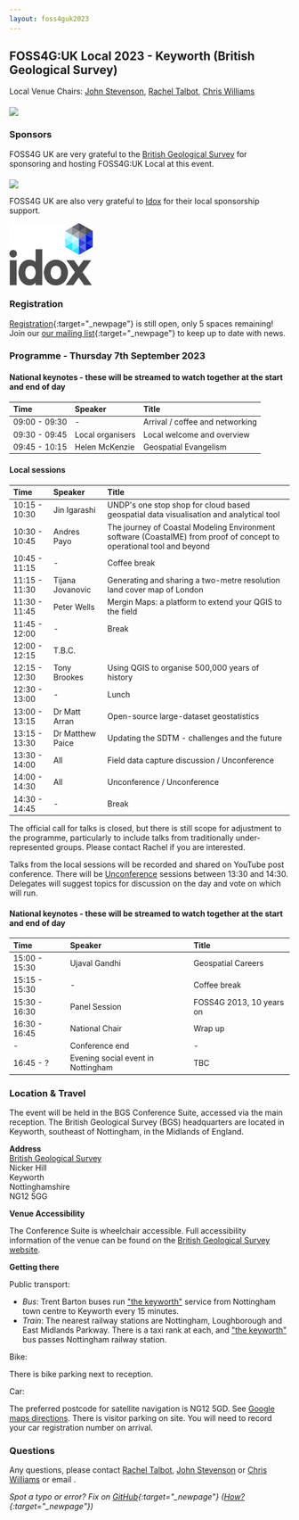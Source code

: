 ```yaml
---
layout: foss4guk2023
---
```



## FOSS4G:UK Local 2023 - Keyworth (British Geological Survey)

Local Venue Chairs: [John Stevenson](mailto:jostev@bgs.ac.uk), [Rachel Talbot](mailto:rtalbot@bgs.ac.uk), [Chris Williams](mailto:chrwil@bgs.ac.uk)

<img src="https://www.bgs.ac.uk/wp-content/uploads/2020/09/P786623-960x640.jpg" width="600" align="middle">


### Sponsors

FOSS4G UK are very grateful to the [British Geological Survey](https://www.bgs.ac.uk/) for sponsoring and hosting FOSS4G:UK Local at this event.

[<img src="https://www.bgs.ac.uk/wp-content/uploads/2022/08/BGS-Logo-Pos-RGB.svg" width="225" align="middle">](https://www.bgs.ac.uk/)

FOSS4G UK are also very grateful to [Idox](https://www.idoxgroup.com/) for their local sponsorship support.

[<img src="images/Idox_Logo_CMYK.jpg" width="150" align="middle">](https://www.idoxgroup.com/)

### Registration

[Registration](https://www.eventbrite.co.uk/e/foss4g-uk-local-2023-tickets-663598610307){:target="_newpage"} is still open, only 5 spaces remaining! Join our [our mailing list](https://lists.osgeo.org/mailman/listinfo/uk){:target="_newpage"} to keep up to date with news. 

### Programme - Thursday 7th September 2023

#### National keynotes - these will be streamed to watch together at the start and end of day

Time | Speaker| Title|
:-----|:-----|:-----
09:00 - 09:30|-|Arrival / coffee and networking
09:30 - 09:45|Local organisers|Local welcome and overview
09:45 - 10:15|Helen McKenzie|Geospatial Evangelism


#### Local sessions

Time | Speaker| Title|
:-----|:-----|:-----
10:15 - 10:30|Jin Igarashi|UNDP's one stop shop for cloud based geospatial data visualisation and analytical tool
10:30 - 10:45|Andres Payo|The journey of Coastal Modeling Environment software (CoastalME) from proof of concept to operational tool and beyond
10:45 - 11:15|-|Coffee break
11:15 - 11:30|Tijana Jovanovic|Generating and sharing a two-metre resolution land cover map of London
11:30 - 11:45|Peter Wells|Mergin Maps: a platform to extend your QGIS to the field
11:45 - 12:00|-|Break
12:00 - 12:15|T.B.C.|
12:15 - 12:30|Tony Brookes|Using QGIS to organise 500,000 years of history
12:30 - 13:00|-|Lunch
13:00 - 13:15|Dr Matt Arran|Open-source large-dataset geostatistics
13:15 - 13:30|Dr Matthew Paice|Updating the SDTM - challenges and the future
13:30 - 14:00|All|Field data capture discussion / Unconference
14:00 - 14:30|All|Unconference / Unconference
14:30 - 14:45|-|Break

The official call for talks is closed, but there is still scope for adjustment to the programme, particularly to include talks from traditionally under-represented groups.  Please contact Rachel if you are interested.

Talks from the local sessions will be recorded and shared on YouTube post conference.
There will be [Unconference](http://unconference.net/unconferencing-how-to-prepare-to-attend-an-unconference-2/) sessions between 13:30 and 14:30. Delegates will suggest topics for discussion on the day and vote on which will run.

#### National keynotes - these will be streamed to watch together at the start and end of day

Time | Speaker| Title|
:-----|:-----|:-----
15:00 - 15:30|Ujaval Gandhi|Geospatial Careers
15:15 - 15:30|-|Coffee break
15:30 - 16:30|Panel Session|FOSS4G 2013, 10 years on
16:30 - 16:45|National Chair|Wrap up
-|Conference end|-
16:45 - ?|Evening social event in Nottingham|TBC

### Location & Travel

The event will be held in the BGS Conference Suite, accessed via the main reception. The British Geological Survey (BGS) headquarters are located in Keyworth, southeast of Nottingham, in the Midlands of England.

**Address**<br>
[British Geological Survey](https://www.openstreetmap.org/way/244466711#map=19/52.87877/-1.07860)<br>
Nicker Hill<br>
Keyworth<br>
Nottinghamshire<br>
NG12 5GG<br>

**Venue Accessibility**

The Conference Suite is wheelchair accessible. 
Full accessibility information of the venue can be found on the [British Geological Survey website](https://www.bgs.ac.uk/about-bgs/services/conference-facilities/?viewFullSite=yes). 

**Getting there**

Public transport:

+ *Bus*: Trent Barton buses run ["the keyworth"](https://www.trentbarton.co.uk/services/keyworth) service from Nottingham town centre to Keyworth every 15 minutes.
+ *Train*: The nearest railway stations are Nottingham, Loughborough and East Midlands Parkway.  There is a taxi rank at each, and ["the keyworth"](https://www.trentbarton.co.uk/services/keyworth) bus passes Nottingham railway station.

Bike:

There is bike parking next to reception.

Car:

The preferred postcode for satellite navigation is NG12 5GD.  See [Google maps directions](https://www.google.com/maps/dir//NG12+5GD,+Nicker+Hill,+Keyworth,+Nottingham/@52.879317,-1.0820298,17z/data=!4m8!4m7!1m0!1m5!1m1!1s0x4879c4b073bb09fb:0x31e767532086c11d!2m2!1d-1.081564!2d52.8795395). There is visitor parking on site.  You will need to record your car registration number on arrival.


### Questions

Any questions, please contact [Rachel Talbot](mailto:rtalbot@bgs.ac.uk), [John Stevenson](mailto:jostev@bgs.ac.uk) or [Chris Williams](mailto:chrwil@bgs.ac.uk) or email <span class="osgeoemail"></span>.

*Spot a typo or error? Fix on [GitHub](https://github.com/osgeouk/website/blob/gh-pages/foss4guklocal2023/keyworth.md){:target="_newpage"} ([How?](https://uk.osgeo.org/editing-on-github){:target="_newpage"})*

<!-- Jonny Huck Email Obfuscator -->
<!-- Simply add...  <span class="osgeoemail"></span>  ...wherever you would like the email link to appear -->
<script>
    let spans = document.getElementsByClassName('osgeoemail');
    for (let i = 0; i < spans.length; i++){
        spans[i].innerHTML = Tea.decrypt("TaP7QMCgFhScZikfQl5S2WfHPdfSh44LhvA4yCJITheD063TvlsEuDlGFtNkE+SCMIKiymkA/88=", "foss4g");
    }
</script>
